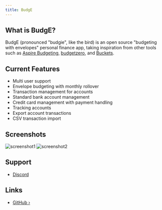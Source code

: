 ```yaml
---
title: BudgE
---
```


## What is BudgE?

BudgE (pronounced "budgie", like the bird) is an open source "budgeting with envelopes" personal finance app, taking inspiration from other tools such as [Aspire Budgeting](https://www.aspirebudget.com/), [budgetzero](https://budgetzero.io/), and [Buckets](https://www.budgetwithbuckets.com/).

## Current Features

- Multi user support
- Envelope budgeting with monthly rollover
- Transaction management for accounts
- Standard bank account management
- Credit card management with payment handling
- Tracking accounts
- Export account transactions
- CSV transaction import

## Screenshots

![screenshot1](https://raw.githubusercontent.com/linuxserver/budge/main/images/budget.png)
![screenshot2](https://raw.githubusercontent.com/linuxserver/budge/main/images/account.png)

## Support

- [Discord](https://discord.gg/hKJWjDqCBz)

## Links

- [GitHub ›](https://github.com/linuxserver/budge)
